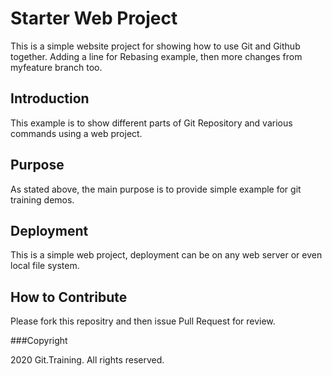 # Starter Web Project 

This is a simple website project for showing how to use Git and Github together. Adding a line for Rebasing example, then more changes from myfeature branch too.

## Introduction

This example is to show different parts
of Git Repository and various commands
using a web project. 

## Purpose

As stated above, the main purpose is to
provide simple example for git training
demos.

## Deployment

This is a simple web project, deployment
can be on any web server or even local
file system.

## How to Contribute

Please fork this repositry and then issue Pull Request for review.

###Copyright

2020 Git.Training. All rights reserved.


